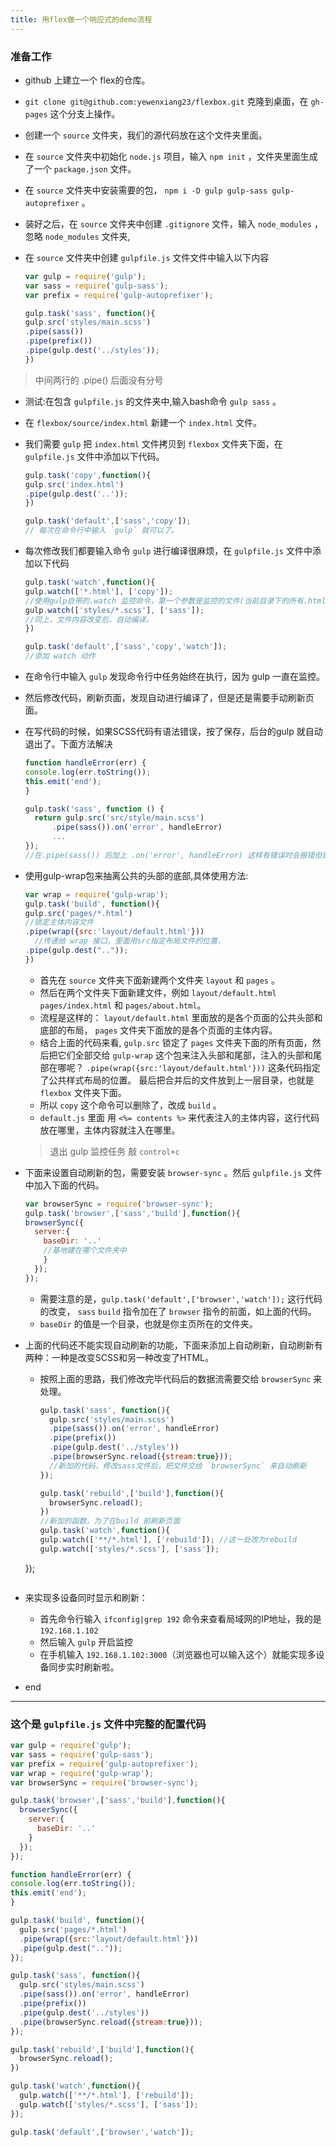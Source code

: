 ```yaml
---
title: 用flex做一个响应式的demo流程
---
```


### 准备工作

- github 上建立一个 flex的仓库。
- `git clone git@github.com:yewenxiang23/flexbox.git` 克隆到桌面，在 `gh-pages` 这个分支上操作。
- 创建一个 `source` 文件夹，我们的源代码放在这个文件夹里面。
- 在 `source` 文件夹中初始化 `node.js` 项目，输入 `npm init` ，文件夹里面生成了一个 `package.json` 文件。
- 在 `source` 文件夹中安装需要的包， `npm i -D gulp gulp-sass gulp-autoprefixer` 。
- 装好之后，在 `source` 文件夹中创建 `.gitignore` 文件，输入 `node_modules` ，忽略 `node_modules` 文件夹,
- 在 `source` 文件夹中创建 `gulpfile.js` 文件文件中输入以下内容

  ```js
  var gulp = require('gulp');
  var sass = require('gulp-sass');
  var prefix = require('gulp-autoprefixer');

  gulp.task('sass', function(){
  gulp.src('styles/main.scss')
  .pipe(sass())
  .pipe(prefix())
  .pipe(gulp.dest('../styles'));
  })
  ```
> 中间两行的 .pipe() 后面没有分号
>

- 测试:在包含 `gulpfile.js` 的文件夹中,输入bash命令 `gulp sass` 。
- 在 `flexbox/source/index.html` 新建一个 `index.html` 文件。
- 我们需要 `gulp` 把 `index.html` 文件拷贝到 `flexbox` 文件夹下面，在 `gulpfile.js` 文件中添加以下代码。

  ```js
  gulp.task('copy',function(){
  gulp.src('index.html')
  .pipe(gulp.dest('..'));
  })

  gulp.task('default',['sass','copy']);
  // 每次在命令行中输入 `gulp` 就可以了。
  ```
- 每次修改我们都要输入命令 `gulp` 进行编译很麻烦，在 `gulpfile.js` 文件中添加以下代码

  ```js
  gulp.task('watch',function(){
  gulp.watch(['*.html'], ['copy']);
  //使用gulp自带的.watch 监控命令，第一个参数是监控的文件(当前目录下的所有.html文件)数组，第二个参数是执行的动作数组(执行拷贝命令)
  gulp.watch(['styles/*.scss'], ['sass']);
  //同上，文件内容改变后，自动编译。
  })

  gulp.task('default',['sass','copy','watch']);
  //添加 watch 动作
  ```
- 在命令行中输入 `gulp` 发现命令行中任务始终在执行，因为 gulp 一直在监控。
- 然后修改代码，刷新页面，发现自动进行编译了，但是还是需要手动刷新页面。
- 在写代码的时候，如果SCSS代码有语法错误，按了保存，后台的gulp 就自动退出了。下面方法解决

  ```js
  function handleError(err) {
  console.log(err.toString());
  this.emit('end');
  }

  gulp.task('sass', function () {
    return gulp.src('src/style/main.scss')
        .pipe(sass()).on('error', handleError)
        ...
  });
  //在.pipe(sass()) 后加上 .on('error', handleError) 这样有错误时会报错但是 gulp 不会退出了
  ```

- 使用gulp-wrap包来抽离公共的头部的底部,具体使用方法:

  ```js
  var wrap = require('gulp-wrap');
  gulp.task('build', function(){
  gulp.src('pages/*.html')
  //锁定主体内容文件
  .pipe(wrap({src:'layout/default.html'}))
    //传递给 wrap 接口，里面用src指定布局文件的位置，
  .pipe(gulp.dest(".."));
  })
  ```

  - 首先在 `source` 文件夹下面新建两个文件夹 `layout` 和 `pages` 。
  - 然后在两个文件夹下面新建文件，例如 `layout/default.html` `pages/index.html` 和 `pages/about.html`。
  - 流程是这样的： `layout/default.html` 里面放的是各个页面的公共头部和底部的布局， `pages` 文件夹下面放的是各个页面的主体内容。
  - 结合上面的代码来看, `gulp.src` 锁定了 `pages` 文件夹下面的所有页面，然后把它们全部交给 `gulp-wrap` 这个包来注入头部和尾部，注入的头部和尾部在哪呢？ `.pipe(wrap({src:'layout/default.html'}))` 这条代码指定了公共样式布局的位置。
  最后把合并后的文件放到上一层目录，也就是 `flexbox` 文件夹下面。
  - 所以 `copy` 这个命令可以删除了，改成 `build` 。
  - `default.js` 里面 用 `<%= contents %>` 来代表注入的主体内容，这行代码放在哪里，主体内容就注入在哪里。

  >退出 gulp 监控任务 敲 `control+c`
  >

- 下面来设置自动刷新的包，需要安装 `browser-sync` 。然后 `gulpfile.js` 文件中加入下面的代码。

  ```js
  var browserSync = require('browser-sync');
  gulp.task('browser',['sass','build'],function(){
  browserSync({
    server:{
      baseDir: '..'
      //基地建在哪个文件夹中
      }
    });
  });
  ```

  - 需要注意的是，`gulp.task('default',['browser','watch']);` 这行代码的改变， `sass` `build` 指令加在了 `browser` 指令的前面，如上面的代码。
  - `baseDir` 的值是一个目录，也就是你主页所在的文件夹。

- 上面的代码还不能实现自动刷新的功能，下面来添加上自动刷新，自动刷新有两种：一种是改变SCSS和另一种改变了HTML。
  - 按照上面的思路，我们修改完毕代码后的数据流需要交给 `browserSync` 来处理。

    ```js
    gulp.task('sass', function(){
      gulp.src('styles/main.scss')
      .pipe(sass()).on('error', handleError)
      .pipe(prefix())
      .pipe(gulp.dest('../styles'))
      .pipe(browserSync.reload({stream:true}));
      //新加的代码，修改sass文件后，把文件交给 `browserSync` 来自动刷新
    });

    gulp.task('rebuild',['build'],function(){
      browserSync.reload();
    })
    //新加的函数，为了在build 前刷新页面
    gulp.task('watch',function(){
    gulp.watch(['**/*.html'], ['rebuild']); //这一处改为rebuild
    gulp.watch(['styles/*.scss'], ['sass']);
  });
  ```
- 来实现多设备同时显示和刷新：
  - 首先命令行输入 `ifconfig|grep 192` 命令来查看局域网的IP地址，我的是 `192.168.1.102`
  - 然后输入 `gulp` 开启监控
  - 在手机输入 `192.168.1.102:3000`（浏览器也可以输入这个）就能实现多设备同步实时刷新啦。

- end

---

### 这个是 `gulpfile.js` 文件中完整的配置代码

```js
var gulp = require('gulp');
var sass = require('gulp-sass');
var prefix = require('gulp-autoprefixer');
var wrap = require('gulp-wrap');
var browserSync = require('browser-sync');

gulp.task('browser',['sass','build'],function(){
  browserSync({
    server:{
      baseDir: '..'
    }
  });
});

function handleError(err) {
console.log(err.toString());
this.emit('end');
}

gulp.task('build', function(){
  gulp.src('pages/*.html')
  .pipe(wrap({src:'layout/default.html'}))
  .pipe(gulp.dest(".."));
});

gulp.task('sass', function(){
  gulp.src('styles/main.scss')
  .pipe(sass()).on('error', handleError)
  .pipe(prefix())
  .pipe(gulp.dest('../styles'))
  .pipe(browserSync.reload({stream:true}));
});

gulp.task('rebuild',['build'],function(){
  browserSync.reload();
})

gulp.task('watch',function(){
  gulp.watch(['**/*.html'], ['rebuild']);
  gulp.watch(['styles/*.scss'], ['sass']);
});

gulp.task('default',['browser','watch']);
```
